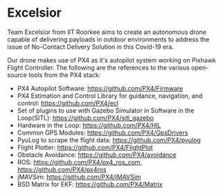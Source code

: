 # Excelsior
Team Excelsior from IIT Roorkee aims to create an autonomous drone capable of delivering payloads in outdoor environments to address the issue of No-Contact Delivery Solution in this Covid-19 era.

Our drone makes use of PX4 as it's autopilot system working on Pixhawk Flight Controller. The following are the references to the various open-source tools from the PX4 stack: 
* PX4 Autopilot Software: https://github.com/PX4/Firmware
* PX4 Estimation and Control Library for guidance, navigation, and control: https://github.com/PX4/ecl
* Set of plugins to use with Gazebo Simulator in Software in the Loop(SITL): https://github.com/PX4/sitl_gazebo
* Hardware in the Loop: https://github.com/PX4/HIL
* Common GPS Modules: https://github.com/PX4/GpsDrivers
* PyuLog to scrape the flight data: https://github.com/PX4/pyulog
* Flight Plotter: https://github.com/PX4/FlightPlot
* Obstacle Avoidance: https://github.com/PX4/avoidance
* ROS: https://github.com/PX4/px4_ros_com, https://github.com/PX4/px4ros
* jMAVSim: https://github.com/PX4/jMAVSim
* BSD Matrix for EKF: https://github.com/PX4/Matrix




